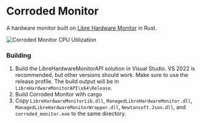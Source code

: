 # Corroded Monitor
A hardware monitor built on [Libre Hardware Monitor](https://github.com/LibreHardwareMonitor/LibreHardwareMonitor) in Rust.

![Corroded Monitor CPU Utilization](https://chanchan.dev/static/images/corroded-monitor-utilization.png)

### Building
1. Build the LibreHardwareMonitorAPI solution in Visual Studio. VS 2022 is recommended, but other versions should work. Make sure to use the release profile. The build output will be in `LibreHardwareMonitorAPI\x64\Release`.
2. Build Corroded Monitor with cargo
3. Copy `LibreHardwareMonitorLib.dll`, `ManagedLibreHardwareMonitor.dll`, `ManagedLibreHardwareMonitorWrapper.dll`, `Newtonsoft.Json.dll`, and `corroded_monitor.exe` to the same directory.
